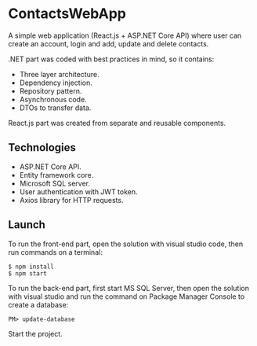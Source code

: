 # ContactsWebApp

A simple web application (React.js + ASP.NET Core API) where user can create an account, login and add, update and delete contacts.

.NET part was coded with best practices in mind, so it contains:
- Three layer architecture.
- Dependency injection.
- Repository pattern.
- Asynchronous code.
- DTOs to transfer data.

React.js part was created from separate and reusable components.

## Technologies
- ASP.NET Core API.
- Entity framework core.
- Microsoft SQL server.
- User authentication with JWT token.
- Axios library for HTTP requests.

## Launch
To run the front-end part, open the solution with visual studio code, then run commands on a terminal:
```
$ npm install
$ npm start
```
To run the back-end part, first start MS SQL Server, then open the solution with visual studio and run the command on Package Manager Console to create a database:
```
PM> update-database
```
Start the project.
